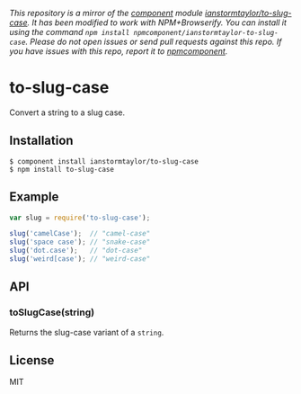 *This repository is a mirror of the [component](http://component.io) module [ianstormtaylor/to-slug-case](http://github.com/ianstormtaylor/to-slug-case). It has been modified to work with NPM+Browserify. You can install it using the command `npm install npmcomponent/ianstormtaylor-to-slug-case`. Please do not open issues or send pull requests against this repo. If you have issues with this repo, report it to [npmcomponent](https://github.com/airportyh/npmcomponent).*
# to-slug-case

  Convert a string to a slug case.

## Installation

    $ component install ianstormtaylor/to-slug-case
    $ npm install to-slug-case

## Example

```js
var slug = require('to-slug-case');

slug('camelCase');  // "camel-case"
slug('space case'); // "snake-case"
slug('dot.case');   // "dot-case"
slug('weird[case'); // "weird-case"
```

## API

### toSlugCase(string)
  
  Returns the slug-case variant of a `string`.

## License

  MIT
